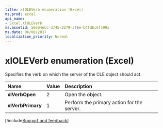 ```yaml
---
title: xlOLEVerb enumeration (Excel)
ms.prod: excel
api_name:
- Excel.XlOLEVerb
ms.assetid: 56664ebc-d745-2279-3f6e-b4fdbc6f599a
ms.date: 06/08/2017
localization_priority: Normal
---
```



# xlOLEVerb enumeration (Excel)

Specifies the verb on which the server of the OLE object should act.



|Name|Value|Description|
|:-----|:-----|:-----|
| **xlVerbOpen**|2|Open the object.|
| **xlVerbPrimary**|1|Perform the primary action for the server.|

[!include[Support and feedback](~/includes/feedback-boilerplate.md)]